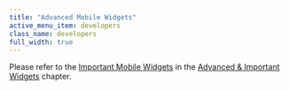 ```yaml
---
title: "Advanced Mobile Widgets"
active_menu_item: developers
class_name: developers
full_width: true
---
```



Please refer to the [Important Mobile Widgets](../advanced-important-widgets/important-mobile-widgets/index) in the [Advanced & Important Widgets](../advanced-important-widgets/index) chapter.

